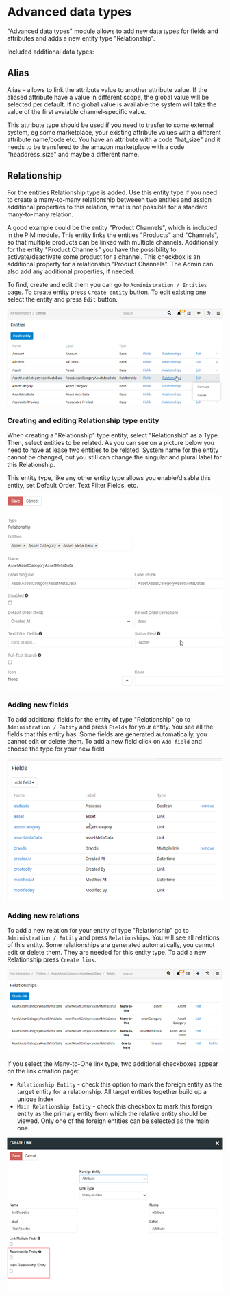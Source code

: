 # Advanced data types

"Advanced data types" module allows to add new data types for fields and attributes and adds a new entity type "Relationship".

Included additional data types:

## Alias

Alias – allows to link the attribute value to another attribute value. If the aliased attribute have a value in different scope, the global value will be selected per default. If no global value is available the system will take the value of the first avaiable channel-specific value.

This attribute type should be used if you need to trasfer to some external system, eg some marketplace, your existing attribute values with a different attribute name/code etc. You have an attribute with a code "hat_size" and it needs to be transfered to the amazon marketplace with a code "headdress_size" and maybe a different name.

## Relationship

For the entities Relationship type is added. Use this entity type if you need to create a many-to-many relationship betweeen two entities and assign additional properties to this relation, what is not possible for a standard many-to-many relation. 

A good example could be the entity "Product Channels", which is included in the PIM module. This entity links the entities "Products" and "Channels", so that multiple products can be linked with multiple channels. Additionally for the entity "Product Channels" you have the possibility to activate/deactivate some product for a channel. This checkbox is an additional property for a relationship "Product Channels". The Admin can also add any additional properties, if needed.

To find, create and edit them you can go to `Administration / Entities` page. To create entity press `Create entity` button. To edit existing one select the entity and press `Edit` button.

![Creating assets](_assets/advanced-data-types/creating-assets.png)

### Creating and editing Relationship type entity

When creating a "Relationship" type entity, select "Relationship" as a Type. Then, select entities to be related. As you can see on a picture below you need to have at lease two entities to be related. System name for the entity cannot be changed, but you still can change the singular and plural label for this Relationship.

This entity type, like any other entity type allows you enable/disable this entity, set Default Order, Text Filter Fields, etc. 

![Relationship](_assets/advanced-data-types/relationship.png)

### Adding new fields

To add additional fields for the entity of type "Relationship" go to `Administration / Entity` and press `Fields` for your entity. You see all the fields that this entity has. Some fields are generated automatically, you cannot edit or delete them. To add a new field click on `Add field` and choose the type for your new field.

![additional fields](_assets/advanced-data-types/additional-fields.png)

### Adding new relations

To add a new relation for your entity of type "Relationship"  go to `Administration / Entity` and press `Relationships`. You will see all relations of this entity. Some relationships are generated automatically, you cannot edit or delete them. They are needed for this entity type. To add a new Relationship press `Create link`.

![a new relation](_assets/advanced-data-types/a-new-relation.png)

If you select the Many-to-One link type, two additional checkboxes appear on the link creation page:
- `Relationship Entity` - check this option to mark the foreign entity as the target entity for a relationship. All target entities together build up a unique index
- `Main Relationship Entity` - check this checkbox to mark this foreign entity as the primary entity from which the relative entity should be viewed. Only one of the foreign entities can be selected as the main one.

![create a new link](_assets/advanced-data-types/create-a-new-link.png)